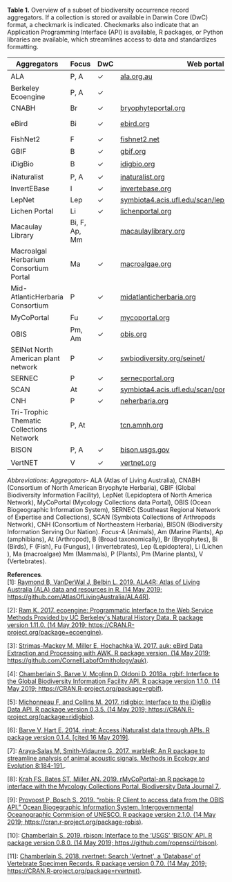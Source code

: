 
**Table 1.** Overview of a subset of biodiversity occurrence record aggregators. If a collection is stored or available in Darwin Core (DwC) format, a checkmark is indicated. Checkmarks also indicate that an Application Programming Interface (API) is available, R packages, or Python libraries are available, which streamlines access to data and standardizes formatting.
  
  
| Aggregators                              | Focus         | DwC | Web portal                                          | API | R packages   | Python    |
|------------------------------------------|---------------|-----|-----------------------------------------------------|-----|--------------|-----------|
| ALA                                      | P, A          | ✓   | [ala.org.au](ala.org.au.e)                                        | ✓   | ALA4R<sup>[^1]</sup>       |           |
| Berkeley Ecoengine                       | P, A          | ✓   |                                                     | ✓   | Ecoengine<sup>[2]</sup>   |           |
| CNABH                                    | Br            | ✓   | [bryophyteportal.org](bryophyteportal.org)                                 |     |              |           |
| eBird                                    | Bi            | ✓   | [ebird.org](ebird.org)                                         | ✓   | Auk<sup>[3]</sup>         | ebird-api |
| FishNet2                                 | F             | ✓   | [fishnet2.net](fishnet2.net)                                        | ✓   |              | fishnet   |
| GBIF                                     | B             | ✓   | [gbif.org](gbif.org)                                           | ✓   | Rgbif<sup>[4]</sup>      | pygbif    |
| iDigBio                                  | B             | ✓   | [idigbio.org](idigbio.org)                                      | ✓   | Ridigbio<sup>[5]</sup>    | idigbio   |
| iNaturalist                              | P, A          | ✓   | [inaturalist.org](inaturalist.org)                                     | ✓   | Rinat<sup>[6]</sup>       |           |
| InvertEBase                              | I             | ✓   | [invertebase.org](invertebase.org)                                     |     |              |           |
| LepNet                                   | Lep           | ✓   | [symbiota4.acis.ufl.edu/scan/lepnet/portal/index.php](symbiota4.acis.ufl.edu/scan/lepnet/portal/index.php) |     |              |           |
| Lichen Portal                            | Li            | ✓   | [lichenportal.org](lichenportal.org)                                    |     |              |           |
| Macaulay Library                         | Bi, F, Ap, Mm |     | [macaulaylibrary.org](macaulaylibrary.org)                                 |     | WarbleR<sup>[7]</sup>     |           |
| Macroalgal Herbarium Consortium Portal​  | Ma            | ✓   | [macroalgae.org](macroalgae.org)                                  |     |              |           |
| Mid-AtlanticHerbaria Consortium          | P             | ✓   | [midatlanticherbaria.org](midatlanticherbaria.org)                             |     |              |           |
| MyCoPortal                               | Fu            | ✓   | [mycoportal.org](mycoportal.org)                                      |     | RMyCoPortal<sup>[8]</sup> |           |
| OBIS                                     | Pm, Am        | ✓   | [obis.org](obis.org)                                            | ✓   | Robis<sup>[9]</sup>       |           |
| SEINet North American plant network      | P             | ✓   | [swbiodiversity.org/seinet/](swbiodiversity.org/seinet/)                         |     |              |           |
| SERNEC                                   | P             | ✓   | [sernecportal.org](sernecportal.org)                                    |     |              |           |
| SCAN                                     | At            | ✓   | [symbiota4.acis.ufl.edu/scan/portal/](symbiota4.acis.ufl.edu/scan/portal/)                |     |              |           |
| CNH​                                     | P             | ✓   | [neherbaria.org](neherbaria.org)                                      |     |              |           |
| Tri-Trophic Thematic Collections Network | P, At         |     | [tcn.amnh.org](tcn.amnh.org)                                        |     |              |           |
| BISON                                    | P, A          | ✓   | [bison.usgs.gov](bison.usgs.gov)                                      | ✓   | Rbison<sup>[10]</sup>     |           |
| VertNET                                  | V             | ✓   | [vertnet.org](vertnet.org)                                         | ✓   | RVertNet<sup>[11]</sup>   |           |

*Abbreviations:* *Aggregators*- ALA (Atlas of Living Australia), CNABH (Consortium of North American Bryophyte Herbaria), GBIF (Global Biodiversity Information Facility), LepNet (Lepidoptera of North America Network), MyCoPortal (Mycology Collections data Portal), OBIS (Ocean Biogeographic Information System), SERNEC (Southeast Regional Network of Expertise and Collections), SCAN (Symbiota Collections of Arthropods Network), CNH (Consortium of Northeastern Herbaria), BISON (Biodiversity Information Serving Our Nation). *Focus*-A (Animals), Am (Marine Plants), Ap (amphibians), At (Arthropod​), B (Broad taxonomically), Br (Bryophytes), Bi (Birds), F (Fish), Fu (Fungus​), I (invertebrates), Lep (Lepidoptera​), Li (Lichen​), Ma (macroalgae) Mm (Mammals), P (Plants), Pm (Marine plants), V (Vertebrates).
  
**References**.   
[1]: [Raymond B, VanDerWal J, Belbin L. 2019. ALA4R: Atlas of Living Australia (ALA) data and resources in R. (14 May 2019; https://github.com/AtlasOfLivingAustralia/ALA4R)](https://github.com/AtlasOfLivingAustralia/ALA4R). 
  
[2]: [Ram K. 2017. ecoengine: Programmatic Interface to the Web Service Methods Provided by UC Berkeley's Natural History Data. R package version 1.11.0. (14 May 2019; https://CRAN.R-project.org/package=ecoengine)](https://CRAN.R-project.org/package=ecoengine).  
  
[3]: [Strimas-Mackey M, Miller E, Hochachka W. 2017. auk: eBird Data Extraction and Processing with AWK. R package version. (14 May 2019; https://​github.com/​CornellLabofOrnithology/​auk)](https://​github.com/​CornellLabofOrnithology/​auk). 
  
[4]: [Chamberlain S, Barve V, Mcglinn D, Oldoni D. 2018a. rgbif: Interface to the Global Biodiversity Information Facility API. R package version 1.1.0. (14 May 2019; https://CRAN.R-project.org/package=rgbif)](https://CRAN.R-project.org/package=rgbif).

[5]: [Michonneau F, and Collins M. 2017. ridigbio: Interface to the iDigBio Data API. R package version 0.3.5. (14 May 2019; https://CRAN.R-project.org/package=ridigbio)](https://CRAN.R-project.org/package=ridigbio). 
  
[6]: [Barve V, Hart E. 2014. rinat: Access iNaturalist data through APIs. R package version 0.1.4. [cited 16 May 2019]](https://github.com/ropensci/rinat). 
  
[7]: [Araya‐Salas M, Smith‐Vidaurre G. 2017. warbleR: An R package to streamline analysis of animal acoustic signals. Methods in Ecology and Evolution 8:184-191.](https://besjournals.onlinelibrary.wiley.com/doi/full/10.1111/2041-210X.12624). 
  
[8]: [Krah FS, Bates ST, Miller AN. 2019. rMyCoPortal-an R package to interface with the Mycology Collections Portal. Biodiversity Data Journal 7.](https://www.ncbi.nlm.nih.gov/pmc/articles/PMC6341041/).  
  
[9]: [Provoost P, Bosch S. 2019. “robis: R Client to access data from the OBIS API.” Ocean Biogegraphic Information System. Intergovernmental Oceanographic Commision of UNESCO. R package version 2.1.0. (14 May 2019; https://cran.r-project.org/package-robis)](https://cran.r-project.org/package-robis). 
  
[10]: [Chamberlain S. 2019. rbison: Interface to the ‘USGS’ ‘BISON’ API. R package version 0.8.0. (14 May 2019; https://github.com/ropensci/rbison)](https://github.com/ropensci/rbison). 
  
[11]: [Chamberlain S. 2018. rvertnet: Search 'Vertnet', a 'Database' of Vertebrate Specimen Records. R package version 0.7.0. (14 May 2019; https://CRAN.R-project.org/package=rvertnet)](https://CRAN.R-project.org/package=rvertnet).  

